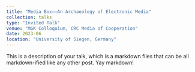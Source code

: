 ```yaml
---
title: "Media Box––An Archaeology of Electronic Media"
collection: talks
type: "Invited Talk"
venue: "MGK Colloquium, CRC Media of Cooperation"
date: 2023-06
location: "University of Siegen, Germany"
---
```


This is a description of your talk, which is a markdown files that can be all markdown-ified like any other post. Yay markdown!
